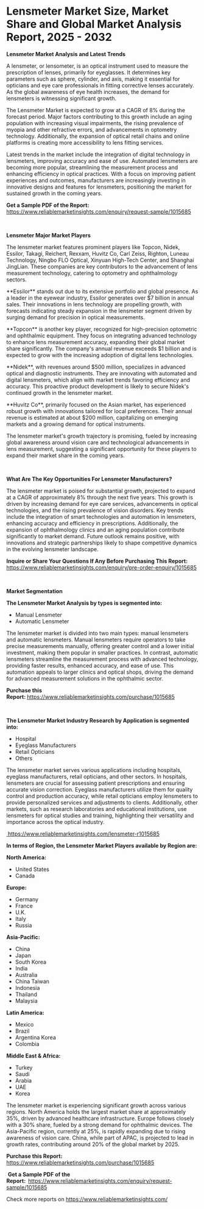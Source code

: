 <p><h1>Lensmeter Market Size, Market Share and Global Market Analysis Report, 2025 - 2032</h1></p><p><strong>Lensmeter Market Analysis and Latest Trends</strong></p>
<p><p>A lensmeter, or lensometer, is an optical instrument used to measure the prescription of lenses, primarily for eyeglasses. It determines key parameters such as sphere, cylinder, and axis, making it essential for opticians and eye care professionals in fitting corrective lenses accurately. As the global awareness of eye health increases, the demand for lensmeters is witnessing significant growth.</p><p>The Lensmeter Market is expected to grow at a CAGR of 8% during the forecast period. Major factors contributing to this growth include an aging population with increasing visual impairments, the rising prevalence of myopia and other refractive errors, and advancements in optometry technology. Additionally, the expansion of optical retail chains and online platforms is creating more accessibility to lens fitting services.</p><p>Latest trends in the market include the integration of digital technology in lensmeters, improving accuracy and ease of use. Automated lensmeters are becoming more popular, streamlining the measurement process and enhancing efficiency in optical practices. With a focus on improving patient experiences and outcomes, manufacturers are increasingly investing in innovative designs and features for lensmeters, positioning the market for sustained growth in the coming years.</p></p>
<p><strong>Get a Sample PDF of the Report:&nbsp;</strong> <a href="https://www.reliablemarketinsights.com/enquiry/request-sample/1015685?utm_campaign=2040&utm_medium=2&utm_source=Github&utm_content=ia&utm_term=04032025&utm_id=lensmeter">https://www.reliablemarketinsights.com/enquiry/request-sample/1015685</a></p>
<p>&nbsp;</p>
<p><strong>Lensmeter Major Market Players</strong></p>
<p><p>The lensmeter market features prominent players like Topcon, Nidek, Essilor, Takagi, Reichert, Rexxam, Huvitz Co, Carl Zeiss, Righton, Luneau Technology, Ningbo FLO Optical, Xinyuan High-Tech Center, and Shanghai JingLian. These companies are key contributors to the advancement of lens measurement technology, catering to optometry and ophthalmology sectors.</p><p>**Essilor** stands out due to its extensive portfolio and global presence. As a leader in the eyewear industry, Essilor generates over $7 billion in annual sales. Their innovations in lens technology are propelling growth, with forecasts indicating steady expansion in the lensmeter segment driven by surging demand for precision in optical measurements.</p><p>**Topcon** is another key player, recognized for high-precision optometric and ophthalmic equipment. They focus on integrating advanced technology to enhance lens measurement accuracy, expanding their global market share significantly. The company's annual revenue exceeds $1 billion and is expected to grow with the increasing adoption of digital lens technologies.</p><p>**Nidek**, with revenues around $500 million, specializes in advanced optical and diagnostic instruments. They are innovating with automated and digital lensmeters, which align with market trends favoring efficiency and accuracy. This proactive product development is likely to secure Nidek's continued growth in the lensmeter market.</p><p>**Huvitz Co**, primarily focused on the Asian market, has experienced robust growth with innovations tailored for local preferences. Their annual revenue is estimated at about $200 million, capitalizing on emerging markets and a growing demand for optical instruments.</p><p>The lensmeter market's growth trajectory is promising, fueled by increasing global awareness around vision care and technological advancements in lens measurement, suggesting a significant opportunity for these players to expand their market share in the coming years.</p></p>
<p>&nbsp;</p>
<p><strong>What Are The Key Opportunities For Lensmeter Manufacturers?</strong></p>
<p><p>The lensmeter market is poised for substantial growth, projected to expand at a CAGR of approximately 8% through the next five years. This growth is driven by increasing demand for eye care services, advancements in optical technologies, and the rising prevalence of vision disorders. Key trends include the integration of smart technologies and automation in lensmeters, enhancing accuracy and efficiency in prescriptions. Additionally, the expansion of ophthalmology clinics and an aging population contribute significantly to market demand. Future outlook remains positive, with innovations and strategic partnerships likely to shape competitive dynamics in the evolving lensmeter landscape.</p></p>
<p><strong>Inquire or Share Your Questions If Any Before Purchasing This Report:</strong> <a href="https://www.reliablemarketinsights.com/enquiry/pre-order-enquiry/1015685?utm_campaign=2040&utm_medium=2&utm_source=Github&utm_content=ia&utm_term=04032025&utm_id=lensmeter">https://www.reliablemarketinsights.com/enquiry/pre-order-enquiry/1015685</a></p>
<p>&nbsp;</p>
<p><strong>Market Segmentation</strong></p>
<p><strong>The Lensmeter Market Analysis by types is segmented into:</strong></p>
<p><ul><li>Manual Lensmeter</li><li>Automatic Lensmeter</li></ul></p>
<p><p>The lensmeter market is divided into two main types: manual lensmeters and automatic lensmeters. Manual lensmeters require operators to take precise measurements manually, offering greater control and a lower initial investment, making them popular in smaller practices. In contrast, automatic lensmeters streamline the measurement process with advanced technology, providing faster results, enhanced accuracy, and ease of use. This automation appeals to larger clinics and optical shops, driving the demand for advanced measurement solutions in the ophthalmic sector.</p></p>
<p><strong>Purchase this Report:&nbsp;</strong><a href="https://www.reliablemarketinsights.com/purchase/1015685?utm_campaign=2040&utm_medium=2&utm_source=Github&utm_content=ia&utm_term=04032025&utm_id=lensmeter">https://www.reliablemarketinsights.com/purchase/1015685</a></p>
<p>&nbsp;</p>
<p><strong>The Lensmeter Market Industry Research by Application is segmented into:</strong></p>
<p><ul><li>Hospital</li><li>Eyeglass Manufacturers</li><li>Retail Opticians</li><li>Others</li></ul></p>
<p><p>The lensmeter market serves various applications including hospitals, eyeglass manufacturers, retail opticians, and other sectors. In hospitals, lensmeters are crucial for assessing patient prescriptions and ensuring accurate vision correction. Eyeglass manufacturers utilize them for quality control and production accuracy, while retail opticians employ lensmeters to provide personalized services and adjustments to clients. Additionally, other markets, such as research laboratories and educational institutions, use lensmeters for optical studies and training, highlighting their versatility and importance across the optical industry.</p></p>
<p><a href="https://www.reliablemarketinsights.com/lensmeter-r1015685?utm_campaign=2040&utm_medium=2&utm_source=Github&utm_content=ia&utm_term=04032025&utm_id=lensmeter">&nbsp;https://www.reliablemarketinsights.com/lensmeter-r1015685</a></p>
<p><strong>In terms of Region, the Lensmeter Market Players available by Region are:</strong></p>
<p>
    <p> <strong> North America: </strong>
        <ul>
            <li>United States</li>
            <li>Canada</li>
        </ul>
        </p> 
    <p> <strong> Europe: </strong>
        <ul>
            <li>Germany</li>
            <li>France</li>
            <li>U.K.</li>
            <li>Italy</li>
            <li>Russia</li>
        </ul>
        </p> 
    <p> <strong> Asia-Pacific: </strong>
        <ul>
            <li>China</li>
            <li>Japan</li>
            <li>South Korea</li>
            <li>India</li>
            <li>Australia</li>
            <li>China Taiwan</li>
            <li>Indonesia</li>
            <li>Thailand</li>
            <li>Malaysia</li>
        </ul>
        </p> 
    <p> <strong> Latin America: </strong>
        <ul>
            <li>Mexico</li>
            <li>Brazil</li>
            <li>Argentina Korea</li>
            <li>Colombia</li>
        </ul>
        </p> 
    <p> <strong> Middle East & Africa: </strong>
        <ul>
            <li>Turkey</li>
            <li>Saudi</li>
            <li>Arabia</li>
            <li>UAE</li>
            <li>Korea</li>
        </ul>
    </p>
    </p>
<p><p>The lensmeter market is experiencing significant growth across various regions. North America holds the largest market share at approximately 35%, driven by advanced healthcare infrastructure. Europe follows closely with a 30% share, fueled by a strong demand for ophthalmic devices. The Asia-Pacific region, currently at 25%, is rapidly expanding due to rising awareness of vision care. China, while part of APAC, is projected to lead in growth rates, contributing around 20% of the global market by 2025.</p></p>
<p><strong>Purchase this Report: </strong><a href="https://www.reliablemarketinsights.com/purchase/1015685?utm_campaign=2040&utm_medium=2&utm_source=Github&utm_content=ia&utm_term=04032025&utm_id=lensmeter">https://www.reliablemarketinsights.com/purchase/1015685</a></p>
<p>&nbsp;<strong>Get a Sample PDF of the Report:&nbsp;&nbsp;</strong><a href="https://www.reliablemarketinsights.com/enquiry/request-sample/1015685?utm_campaign=2040&utm_medium=2&utm_source=Github&utm_content=ia&utm_term=04032025&utm_id=lensmeter">https://www.reliablemarketinsights.com/enquiry/request-sample/1015685</a></p>
<p><strong></strong></p>
<p>Check more reports on <a href="https://www.reliablemarketinsights.com/?utm_campaign=2040&utm_medium=2&utm_source=Github&utm_content=ia&utm_term=04032025&utm_id=lensmeter">https://www.reliablemarketinsights.com/</a></p>